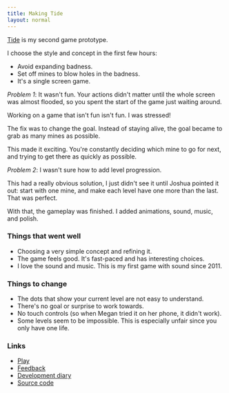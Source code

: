 ```yaml
---
title: Making Tide
layout: normal
---
```


[Tide](/games/tide/) is my second game prototype.

I choose the style and concept in the first few hours:

* Avoid expanding badness.
* Set off mines to blow holes in the badness.
* It's a single screen game.

*Problem 1*: It wasn't fun. Your actions didn't matter until the whole screen was almost flooded, so you spent the start of the game just waiting around.

Working on a game that isn't fun isn't fun. I was stressed!

The fix was to change the goal. Instead of staying alive, the goal became to grab as many mines as possible.

This made it exciting. You're constantly deciding which mine to go for next, and trying to get there as quickly as possible.

*Problem 2*: I wasn't sure how to add level progression.

This had a really obvious solution, I just didn't see it until Joshua pointed it out: start with one mine, and make each level have one more than the last. That was perfect.

With that, the gameplay was finished. I added animations, sound, music, and polish.

### Things that went well

* Choosing a very simple concept and refining it.
* The game feels good. It's fast-paced and has interesting choices.
* I love the sound and music. This is my first game with sound since 2011.

### Things to change

* The dots that show your current level are not easy to understand.
* There's no goal or surprise to work towards.
* No touch controls (so when Megan tried it on her phone, it didn't work).
* Some levels seem to be impossible. This is especially unfair since you only have one life.

### Links

* [Play](/games/tide/)
* [Feedback](https://mgatland.hackpad.com/Tide-feedback-XD1sfXQIBGw)
* [Development diary](https://mgatland.hackpad.com/one-day-project-tOsqPXkLvoC)
* [Source code](http://www.github.com/mgatland/tide/)